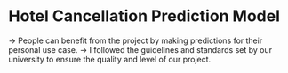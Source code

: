 # Hotel Cancellation Prediction Model
-> People can benefit from the project by making predictions for their personal use case. 
-> I followed the guidelines and standards set by our university to ensure the quality and level of our project. 
